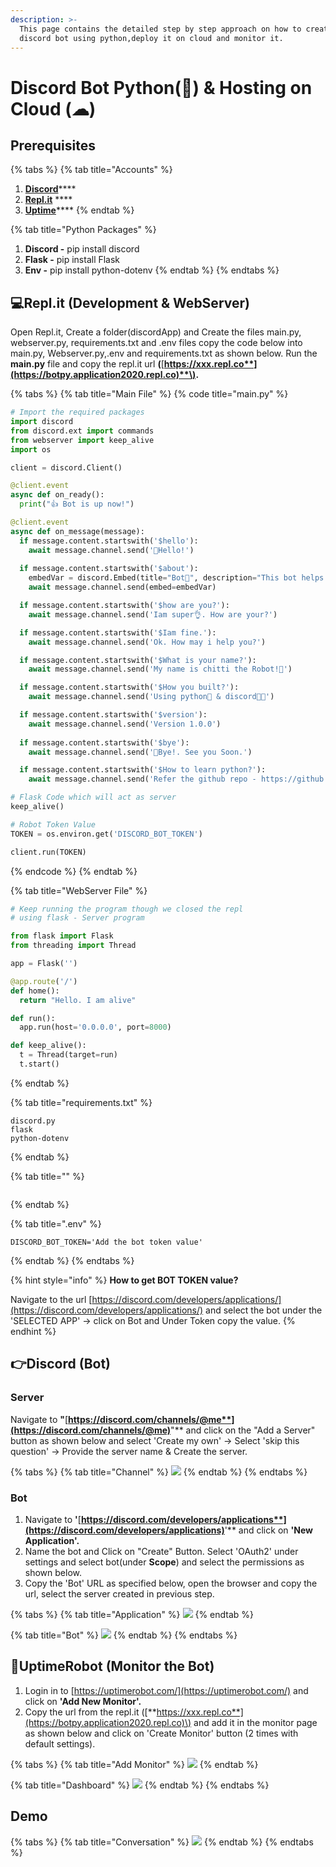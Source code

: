 ```yaml
---
description: >-
  This page contains the detailed step by step approach on how to create the
  discord bot using python,deploy it on cloud and monitor it.
---
```


# Discord Bot Python\(🐍\) & Hosting on Cloud \(☁\)

## **Prerequisites**

{% tabs %}
{% tab title="Accounts" %}
1. [**Discord**](http://www.discord.com/)\*\*\*\*
2. [**Repl.it**](https://repl.it/) ****
3. [**Uptime**](https://uptimerobot.com/)\*\*\*\*
{% endtab %}

{% tab title="Python Packages" %}
1. **Discord -** pip install discord
2. **Flask -** pip install Flask
3. **Env -** pip install python-dotenv
{% endtab %}
{% endtabs %}

## 💻Repl.it \(Development & WebServer\)

Open Repl.it, Create a folder\(discordApp\) and Create the files main.py, webserver.py, requirements.txt and .env files copy the code below into main.py, Webserver.py,.env and requirements.txt as shown below. Run the **main.py** file and copy the repl.it url **\(**[**https://xxx.repl.co**](https://botpy.application2020.repl.co)**\).**

{% tabs %}
{% tab title="Main File" %}
{% code title="main.py" %}
```python
# Import the required packages
import discord
from discord.ext import commands
from webserver import keep_alive
import os

client = discord.Client()

@client.event
async def on_ready():
  print("👍 Bot is up now!")

@client.event
async def on_message(message):
  if message.content.startswith('$hello'):
    await message.channel.send('👋Hello!')
  
  if message.content.startswith('$about'):
    embedVar = discord.Embed(title="Bot🤖", description="This bot helps to support on latest technologies", color=0x0099ff)
    await message.channel.send(embed=embedVar)

  if message.content.startswith('$how are you?'):
    await message.channel.send('Iam super👌. How are your?')

  if message.content.startswith('$Iam fine.'):
    await message.channel.send('Ok. How may i help you?')

  if message.content.startswith('$What is your name?'):
    await message.channel.send('My name is chitti the Robot!🤖')

  if message.content.startswith('$How you built?'):
    await message.channel.send('Using python🐍 & discord👨‍🎓')

  if message.content.startswith('$version'):
    await message.channel.send('Version 1.0.0')
    
  if message.content.startswith('$bye'):
    await message.channel.send('👋Bye!. See you Soon.')

  if message.content.startswith('$How to learn python?'):
    await message.channel.send('Refer the github repo - https://github.com/mGalarnyk/Python_Tutorials')

# Flask Code which will act as server
keep_alive()

# Robot Token Value
TOKEN = os.environ.get('DISCORD_BOT_TOKEN')

client.run(TOKEN)
```
{% endcode %}
{% endtab %}

{% tab title="WebServer File" %}
```python
# Keep running the program though we closed the repl
# using flask - Server program

from flask import Flask
from threading import Thread

app = Flask('')

@app.route('/')
def home():
  return "Hello. I am alive"

def run():
  app.run(host='0.0.0.0', port=8000)

def keep_alive():
  t = Thread(target=run)
  t.start()
```
{% endtab %}

{% tab title="requirements.txt" %}
```text
discord.py
flask
python-dotenv
```
{% endtab %}

{% tab title="" %}
```

```
{% endtab %}

{% tab title=".env" %}
```text
DISCORD_BOT_TOKEN='Add the bot token value'
```
{% endtab %}
{% endtabs %}

{% hint style="info" %}
**How to get BOT TOKEN value?**

Navigate to the url [https://discord.com/developers/applications/](https://discord.com/developers/applications/) and select the bot under the 'SELECTED APP' -&gt; click on Bot and Under Token copy the value.
{% endhint %}

## 👉Discord \(Bot\)

### Server

Navigate to **"**[**https://discord.com/channels/@me**](https://discord.com/channels/@me)**"** and click on the "Add a Server" button as shown below and select 'Create my own' -&gt; Select 'skip this question' -&gt; Provide the server name & Create the server.

{% tabs %}
{% tab title="Channel" %}
![](../.gitbook/assets/image%20%287%29.png)
{% endtab %}
{% endtabs %}

### Bot

1. Navigate to **'**[**https://discord.com/developers/applications**](https://discord.com/developers/applications)**'** and click on **'New Application'.**
2. Name the bot and Click on "Create" Button. Select 'OAuth2' under settings and select bot\(under **Scope**\) and select the permissions as shown below.
3. Copy the 'Bot' URL as specified below, open the browser and copy the url, select the server created in previous step.

{% tabs %}
{% tab title="Application" %}
![](../.gitbook/assets/image%20%285%29.png)
{% endtab %}

{% tab title="Bot" %}
![](../.gitbook/assets/image.png)
{% endtab %}
{% endtabs %}

## 🤖UptimeRobot \(Monitor the Bot\)

1. Login in to [https://uptimerobot.com/](https://uptimerobot.com/) and click on **'Add New Monitor'.**
2. Copy the url from the repl.it \([**https://xxx.repl.co**](https://botpy.application2020.repl.co)\) and add it in the monitor page as shown below and click on 'Create Monitor' button \(2 times with default settings\).

{% tabs %}
{% tab title="Add Monitor" %}
![](../.gitbook/assets/image%20%281%29.png)
{% endtab %}

{% tab title="Dashboard" %}
![](../.gitbook/assets/image%20%283%29.png)
{% endtab %}
{% endtabs %}

## Demo

{% tabs %}
{% tab title="Conversation" %}
![](../.gitbook/assets/image%20%282%29.png)
{% endtab %}
{% endtabs %}

